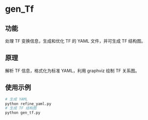 # gen_Tf

## 功能
处理 TF 变换信息，生成和优化 TF 的 YAML 文件，并可生成 TF 结构图。

## 原理
解析 TF 信息，格式化为标准 YAML，利用 graphviz 绘制 TF 关系图。

## 使用示例
```python
# 生成 YAML
python refine_yaml.py
# 生成 TF 结构图
python gen_tf.py
```

